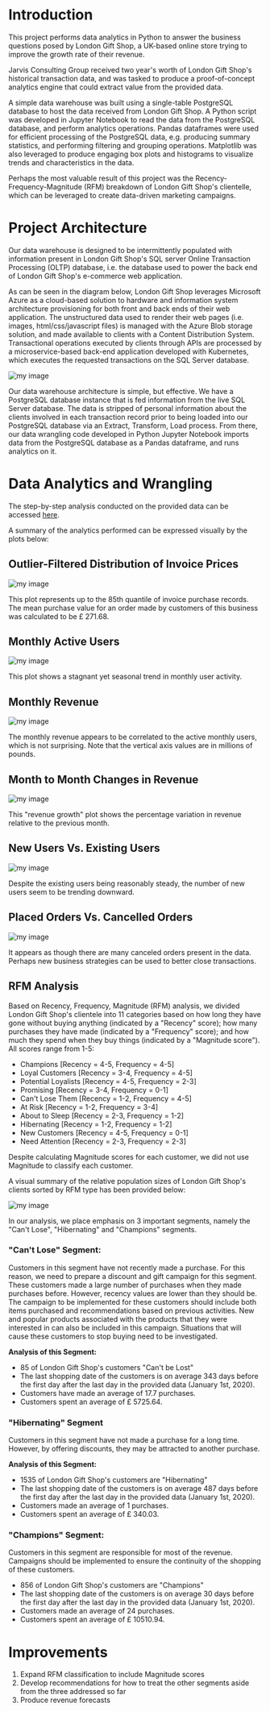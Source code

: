 # Introduction
This project performs data analytics in Python to 
answer the business questions posed by London
Gift Shop, a UK-based online store trying to
improve the growth rate of their revenue.

Jarvis Consulting Group received two year's worth
of London Gift Shop's historical transaction data,
and was tasked to produce a proof-of-concept
analytics engine that could extract value from
the provided data.

A simple data warehouse was built using a single-table
PostgreSQL database to host the data received from 
London Gift Shop. A Python script was developed in
Jupyter Notebook to read the data from the PostgreSQL
database, and perform analytics operations. Pandas
dataframes were used for efficient processing
of the PostgreSQL data, e.g. producing summary
statistics, and performing filtering and grouping
operations. Matplotlib was also leveraged to produce
engaging box plots and histograms to visualize
trends and characteristics in the data.

Perhaps the most valuable result of this project was
the Recency-Frequency-Magnitude (RFM) breakdown of 
London Gift Shop's clientelle,
which can be leveraged to create data-driven marketing
campaigns.

# Project Architecture
Our data warehouse is designed to be intermittently 
populated with information present in London 
Gift Shop's SQL server
Online Transaction Processing (OLTP) database, i.e.
the database used to power the back end of London Gift
Shop's e-commerce web application. 

As can be seen in the
diagram below, London Gift Shop leverages Microsoft
Azure as a cloud-based solution to hardware and information
system architecture provisioning for both front and back
ends of their web application. The unstructured data used
to render their web pages 
(i.e. images, html/css/javascript files)
is managed with the Azure Blob storage solution, and
made available to clients with a Content Distribution 
System. Transactional operations executed by clients
through APIs are processed by a microservice-based
back-end application developed with Kubernetes, which
executes the requested transactions on the SQL Server
database.

![my image](./assets/pythonAnalyticsArch.png)

Our data warehouse architecture is simple, but effective.
We have a PostgreSQL database instance that is fed information
from the live SQL Server database. The data is stripped
of personal information about the clients involved in
each transaction record prior to being loaded into
our PostgreSQL database via an Extract, Transform, Load
process. From there, our
data wrangling code developed in Python Jupyter Notebook
imports data from the PostgreSQL database as a
Pandas dataframe, and runs analytics on it.

# Data Analytics and Wrangling
The step-by-step analysis conducted on the provided
data can be accessed
[here](./retail_data_analytics_wrangling.ipynb).

A summary of the analytics performed can be
expressed visually by the plots below:

## Outlier-Filtered Distribution of Invoice Prices
![my image](./assets/dataDist.png)

This plot represents up to the 85th quantile of
invoice purchase records. The mean purchase value
for an order made by customers of this business
was calculated to be £ 271.68.

## Monthly Active Users
![my image](./assets/monthlyActiveUsers.png)

This plot shows a stagnant yet seasonal trend
in monthly user activity.

## Monthly Revenue
![my image](./assets/monthlyRevenue.png)

The monthly revenue appears to be correlated
to the active monthly users, which is not
surprising. Note that the vertical axis values
are in millions of pounds.

## Month to Month Changes in Revenue
![my image](./assets/revenueGrowth.png)

This "revenue growth" plot shows the percentage
variation in revenue relative to the previous month.

## New Users Vs. Existing Users
![my image](./assets/newExistingUsers.png)

Despite the existing users being reasonably steady,
the number of new users seem to be trending downward.

## Placed Orders Vs. Cancelled Orders
![my image](./assets/placeCancel.png)

It appears as though there are many canceled orders
present in the data. Perhaps new business strategies
can be used to better close transactions.

## RFM Analysis
Based on Recency, Frequency, Magnitude (RFM) analysis,
we divided London Gift Shop's clientele into 11
categories based on how long they have gone without
buying anything (indicated by a "Recency" score);
how many purchases they have made (indicated by a
"Frequency" score); and how much they spend when they
buy things (indicated by a "Magnitude score"). All
scores range from 1-5:

- Champions [Recency = 4-5, Frequency = 4-5]
- Loyal Customers [Recency = 3-4, Frequency = 4-5]
- Potential Loyalists [Recency = 4-5, Frequency = 2-3]
- Promising [Recency = 3-4, Frequency = 0-1]
- Can't Lose Them [Recency = 1-2, Frequency = 4-5]
- At Risk [Recency = 1-2, Frequency = 3-4]
- About to Sleep [Recency = 2-3, Frequency = 1-2]
- Hibernating [Recency = 1-2, Frequency = 1-2]
- New Customers [Recency = 4-5, Frequency = 0-1]
- Need Attention [Recency = 2-3, Frequency = 2-3]

Despite calculating Magnitude scores for each
customer, we did not use Magnitude to classify
each customer.

A visual summary of the relative population sizes
of London Gift Shop's clients sorted by RFM type
has been provided below:

![my image](./assets/treemap.png)

In our analysis, we place emphasis on 3 important
segments, namely the "Can't Lose",
 "Hibernating" and "Champions" segments.

### "Can't Lose" Segment:
Customers in this segment have not recently made 
a purchase. For this reason, we need to prepare a 
discount and gift campaign for this segment. 
These customers made a large number of purchases 
when they made purchases before. However, 
recency values are lower than they should be. 
The campaign to be implemented for these customers
 should include both items purchased and 
 recommendations based on previous activities. 
 New and popular products associated with the 
 products that they were interested in can also 
 be included in this campaign. Situations that 
 will cause these customers to stop buying need 
 to be investigated.
 
**Analysis of this Segment:**
- 85 of London Gift Shop's customers "Can't be Lost"
- The last shopping date of the customers is on average 343 days before the first day after the last day in the provided data (January 1st, 2020).
- Customers have made an average of 17.7 purchases.
- Customers spent an average of £ 5725.64.

### "Hibernating" Segment
Customers in this segment have not made a 
purchase for a long time. However, by offering 
discounts, they may be attracted to another 
purchase.

**Analysis of this Segment:**
- 1535 of London Gift Shop's customers are "Hibernating"
- The last shopping date of the customers is on average 487 days before the first day after the last day in the provided data (January 1st, 2020).
- Customers made an average of 1 purchases.
- Customers spent an average of £ 340.03.
    
### "Champions" Segment:
Customers in this segment are responsible for 
most of the revenue. Campaigns should be 
implemented to ensure the continuity of the 
shopping of these customers.

- 856 of London Gift Shop's customers are "Champions"
- The last shopping date of the customers is on average 30 days before the first day after the last day in the provided data (January 1st, 2020).
- Customers made an average of 24 purchases.
- Customers spent an average of £ 10510.94.
   
# Improvements
1. Expand RFM classification to include Magnitude scores
2. Develop recommendations for how to treat
the other segments aside from the three
addressed so far
3. Produce revenue forecasts